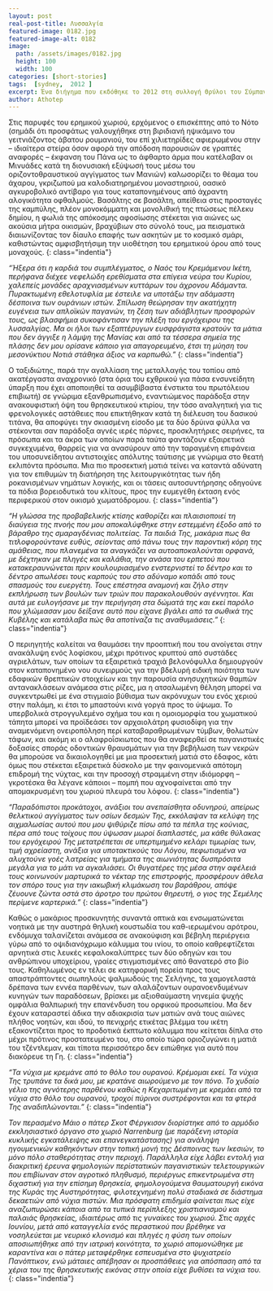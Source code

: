 ```yaml
---
layout: post
real-post-title: Λυσσαλγία
featured-image: 0182.jpg
featured-image-alt: 0182
image:
  path: /assets/images/0182.jpg
  height: 100
  width: 100
categories: [short-stories]
tags:  [sydney,  2012 ]
excerpt: Ένα διήγημα που εκδόθηκε το 2012 στη συλλογή Θρύλοι του Σύμπαντος 2, εκδόσεις Συμπαντικές Διαδρομές.
author: Athotep
---
```


Στις παρυφές του ερημικού χωριού, ερχόμενος ο επισκέπτης από το Νότο (σημάδι ότι προσφάτως γαλουχήθηκε στη βιριδιανή ηψικάμινο του γειτνιάζοντος άβατου ρουμανιού, του επί χιλιετηρίδες αφιερωμένου στην – ιδιαίτερα στείρα όσον αφορά την απόδοση παρουσιών σε γραπτές αναφορές – έκφανση του Πάνα ως το άφθαρτο άρμα που κατέλαβαν οι Μινυάδες κατά τη διονυσιακή εξύψωσή τους μέσω του οριζοντοθραυστικού αγγίγματος των Μανιών) καλωσορίζει το θέαμα του άχαρου, γκριζωπού μα καλοδιατηρημένου μοναστηριού, οασικό αγκυροβολικό αντίβαρο για τους καταπονημένους από άχραντη αλογικότητα οφθαλμούς. Βασάλτης σε βασάλτη, απείθεια στις προσταγές της καμπύλης, πλέον μονοκόμματη και μονολιθική της πτώσεως πέλεκυ δημίου, η φωλιά της απόκοσμης αφοσίωσης στέκεται για αιώνες ως ακούσια μήτρα οικισμών, βραχύβιων στο σύνολό τους, μα πεισματικά διαιωνίζοντας τον δίαυλο επαφής των ασκητών με το κοσμικό σμάρι, καθιστώντας αμφισβητήσιμη την υιοθέτηση του ερημιτικού όρου από τους μοναχούς.
{: class="indentia"}

*“Ήξερα ότι η καρδιά του συμπλέγματος, ο Ναός του Κρεμάμενου Ικέτη, περήφανα διέχεε νεφελώδη ερεθίσματα στα επίγεια νεύρα του Κυρίου, χαλεπείς μονάδες αραχνιασμένων κυττάρων του άχρονου Αδάμαντα. Πυρακτωμένη εθελοτυφλία με έστειλε να υποτάξω την αδάμαστη δέσποινα των ουράνιων ιστών. Σπίλωση θεώρησαν την ακατήχητη ευγένεια των απλοϊκών παγανών, τη ζέση των αδιάβλητων προσφορών τους, ως βλασφήμια συκοφάντισαν την πλέξη του εργόχειρου της λυσσαλγίας. Μα οι ήλοι των εξαπτέρυγων ευσφράγιστα κρατούν τα μάτια που δεν άγγιξε η λάμψη της Μανίας και από τα τέσσερα σημεία της πλάσης δεν μου ορίσανε κάποιο για απαγορευμένο, έτσι τη μύηση του μεσονύκτιου Νοτιά στάθηκα άξιος να καρπωθώ.”*
{: class="indentia"}

Ο ταξιδιώτης, παρά την αγαλλίαση της μεταλλαγής του τοπίου από ακατέργαστα αναχρονικό (στα όρια του εχθρικού για πάσα ενσυνείδητη ύπαρξη που έχει αποποιηθεί τα ασυμβίβαστα ένστικτα του πρωτόλειου επιβιωτή) σε γνώριμα εξανθρωπισμένο, εναντιώμενος παράδοξα στην ανακουφιστική όψη του θρησκευτικού κτιρίου, την τόσο αναλγητική για τις φρενολογικές αστάθειες που επικτήθηκαν κατά τη διέλευση του δασικού τιτάνα, θα αποφύγει την σκιασμένη είσοδο με τα δύο δρύινα φύλλα να στέκονται σαν παράδοξα αγνές ιερές πόρνες, προσκλητήριες σειρήνες, τα πρόσωπα και τα άκρα των οποίων παρά ταύτα φαντάζουν εξαιρετικά συγκεχυμένα, θαρρείς για να ανασύρουν από την ταραγμένη επιφάνεια του υποσυνείδητου αντιστοιχίες απόλυτης ταύτισης με γνώριμα στο θεατή εκλιπόντα πρόσωπα. Μια πιο προσεκτική ματιά τείνει να καταντά αδύνατη για τον επιθυμών τη διατήρηση της λειτουργικότητας των ήδη ροκανισμένων νημάτων λογικής, και οι τάσεις αυτοσυντήρησης οδηγούνε τα πόδια βορειοδυτικά του κλίτους, προς την ευμεγέθη έκταση ενός περιφερικού στον οικισμό χωματόδρομου.
{: class="indentia"}

*“Η γλώσσα της προβαβελικής κτίσης καθορίζει και πλαισιοποιεί τη διαύγεια της πνοής που μου αποκαλύφθηκε στην εστεμμένη έξοδο από το βάραθρο της σμαραγδένιας πολιτείας. Τα παιδιά Της, μακάρια πως θα τιτλοφορούντανε ευθύς, σείοντας από πάνω τους την παροντική κόρη της αμάθειας, που πλανεμένα τα αναγκάζει να αυτοαποκαλούνται ορφανά, με δέχτηκαν με πληγές και καλάθια, την ανάσα του ερπετού που κατακεραυνώνεται πριν κουλουριασμένο ενστερνιστεί το δέντρο και το δέντρο απωλέσει τους καρπούς του στο αδύναμο κοπάδι από τους σπασμούς του ευεργέτη. Τους επέστησα αναμονή και ζήλο στην εκπλήρωση των βουλών των τριών που παρακολουθούν αγέννητοι. Και αυτά με ευλογήσανε με την περιήγηση στα δώματά της και εκεί παρόλο που χλώμιασαν μου δείξανε αυτό που είχανε βγάλει από τα σωθικά της Κυβέλης και κατάλαβα πώς θα αποτίναζα τις αναθυμιάσεις.”*
{: class="indentia"}

Ο περιηγητής καλείται να θαυμάσει την προοπτική που του ανοίγεται στην ανακάλυψη ενός λοφίσκου, μέχρι πρότινος κρυπτού από συστάδες αγριελάτων, των οποίων τα εξαιρετικά τραχιά βελονόφυλλα δημιουργούν στον καταπονημένο νου συνειρμούς για την βδελυρή ειδική ποιότητα των εδαφικών θρεπτικών στοιχείων και την παρουσία ανησυχητικών θαμπών αντανακλάσεων ανάμεσα στις ρίζες, μα η ατσαλωμένη θέληση μπορεί να συγκεντρωθεί με ένα στιγμιαίο βύθισμα των ακρόνυχων του ενός χεριού στην παλάμη, κι έτσι το μπαστούνι κινά γοργά προς το ύψωμα. Το υπερβολικά στρογγυλεμένο σχήμα του και η ομοιομορφία του χωματικού τάπητα μπορεί να προϊδεάσει τον αρχαιολάτρη φυσιοδίφη για την αναμενόμενη ονειροπόληση περί καταβαραθρωμένων τύμβων, θολωτών τάφων, και ακόμη κι ο αλαφροΐσκιωτος που θα αναφερθεί σε παγανιστικές δοξασίες σποράς οδοντικών θραυσμάτων για την βεβήλωση των νεκρών θα μπορούσε να δικαιολογηθεί με μια προσεκτική ματιά στο έδαφος, κάτι όμως που στέκεται εξαιρετικά δύσκολο με την φαινομενικά απότομη επιδρομή της νύχτας, και την προσοχή στραμμένη στην ιδιόμορφη – γκροτέσκα θα λέγανε κάποιοι – πομπή που αχνοφαίνεται από την απομακρυσμένη του χωριού πλευρά του λόφου.
{: class="indentia"}

*“Παραδόπιστοι προκάτοχοι, ανάξιοι του ανεπαίσθητα οδυνηρού, απείρως θελκτικού αγγίγματος των οσίων δεσμών Της, εκκόλαψαν τα κελύφη της αιχμαλωσίας αυτού που μου ψιθύριζε πίσω από τα πέπλα της κούνιας, πέρα από τους τοίχους που ύψωσαν μωροί διαπλαστές, μα κάθε θύλακας του εργόχειρού Της μετατρέπεται σε υπερτιμημένο κελάρι τιμωρίας των, τιμή αχρείαστη, ανάξια για υποτακτικούς του Λόγου, πεφωτισμένα να αλυχτούνε γοές λατρείας για τμήματα της αιωνιότητας δυσπρόσιτα μεγάλα για το μάτι να αγκαλιάσει. Οι θυγατέρες της μέσα στην αφέλειά τους κοινωνούν μαρτυρικά το νέκταρ της επιστροφής, προσφέρουν άθελα τον σπόρο τους για την ιακωβική κλιμάκωση του βαράθρου, απόψε ζέυουνε ζώντα οστά στο άροτρο του πρώτου θηρευτή, ο γιος της Σεμέλης περίμενε καρτερικά.”*
{: class="indentia"}

Καθώς ο μακάριος προσκυνητής συναντά οπτικά και ενσωματώνεται νοητικά με την αυστηρά θηλυκή κουστωδία του καθ-ιερωμένου αρότρου, ενδόμυχα ταλανίζεται ανάμεσα σε ανακούφιση και βέβηλη περιέργεια γύρω από το οψιδιανόχρωμο κάλυμμα του ινίου, το οποίο καθρεφτίζεται αρνητικά στις λευκές κεφαλοκαλύπτρες των δύο οδηγών και του ανθρώπινου υποχείριου, γραίες στιγματισμένες από θανατερό στο βίο τους. Καθηλωμένος εν τέλει σε κατηφορική πορεία προς τους απαστράπτοντες σιωπηλούς ψαλμωδούς της Σελήνης, τα χαμογελαστά δρέπανα των εννέα παρθένων, των αλαλάζοντων ουρανοενδυμένων κυνηγών των παραδόσεων, βρίσκει με αξιοθαύμαστη νηνεμία ψυχής ομφάλια θαλπωρική την επανένδυση του ορφικού προσωπείου. Μα δεν έχουν καταραστεί άδικα την αδιακρισία των ματιών ανά τους αιώνες πλήθος νοητών, και ιδού, το πενιχρής ετικέτας βλέμμα του ικέτη εξακοντίζεται προς το προδοτικά έκπτωτο κάλυμμα που κείτεται δίπλα στο μέχρι πρότινος προστατευμένο του, στο οποίο τώρα οριοζυγώνει η ματιά του τζέντλεμαν, και τίποτα περισσότερο δεν ειπώθηκε για αυτό που διακόρευε τη Γη.
{: class="indentia"}

*“Τα νύχια με κρεμάνε από το θόλο του ουρανού. Κρέμομαι εκεί. Τα νύχια Της τρυπάνε τα δικά μου, με κρατάνε αιωρούμενο με τον πόνο. Το χυδαίο γέλιο της αγνότερης παρθένου καθώς η Κεχαριτωμένη με κρεμάει από τα νύχια στο θόλο του ουρανού, τροχοί πύρινοι συστρέφονται και τα φτερά Της αναδιπλώνονται.”*
{: class="indentia"}

*Τον περασμένο Μάιο ο πάτερ Σκοτ Φέργκισον διορίστηκε από το αρμόδιο εκκλησιαστικό όργανο στο χωριό Narrenburg (με παράξενη ιστορία κυκλικής εγκατάλειψης και επανεγκατάστασης) για ανάληψη ηγουμενικών καθηκόντων στην τοπική μονή της Δέσποινας των Ικεσιών, το μόνο πόλο σταθερότητας στην περιοχή. Παράλληλα είχε λάβει εντολή για διακριτική έρευνα φημολογιών περίστατικών παγανιστικών τελετουργικών που επιβίωναν στον αγροτικό πληθυσμό, περιέργως επικεντρωμένα στη διχαστική για την επίσημη θρησκεία, φημολογούμενα θαυματουργή εικόνα της Κυράς της Αυστηρότητας, φιλοτεχνημένη πολύ σταδιακά σε διάστημα δεκαετιών από νύχια πιστών. Μια πρόσφατη επιδημία φαίνεται πως είχε αναζωπυρώσει κάποια από τα τυπικά περίπλεξης χριστιανισμού και παλαιάς θρησκείας, ιδιαιτέρως από τις γυναίκες του χωριού. Στις αρχές Ιουνίου, μετά από καταγγελία ενός περαστικού που βρέθηκε να νοσηλεύεται με νευρικό κλονισμό και πληγές η φύση των οποίων αποσιωπήθηκε από την ιατρική κοινότητα, το χωριό απομονώθηκε με καραντίνα και ο πάτερ μεταφέρθηκε εσπευσμένα στο ψυχιατρείο Πανόπτικον, ενώ μάταιες απέβησαν οι προσπάθειες για απόσπαση από τα χέρια του της θρησκευτικής εικόνας στην οποία είχε βυθίσει τα νύχια του.*
{: class="indentia"}
